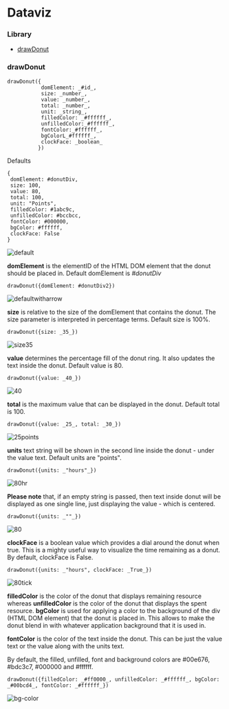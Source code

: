 # Dataviz
### Library

- [drawDonut](https://github.com/Infratab/dataviz/blob/master/README.md#drawdonut)
 

### drawDonut

```
drawDonut({
           domElement: _#id_,
           size: _number_,
           value: _number_,
           total: _number_,
           unit: _string_,
           filledColor: _#ffffff_,
           unfilledColor:_#ffffff_,
           fontColor:_#ffffff_,
           bgColorL_#ffffff_,
           clockFace: _boolean_
          })
```

Defaults
```
{
 domElement: #donutDiv,
 size: 100,
 value: 80,
 total: 100,
 unit: "Points",
 filledColor: #1abc9c,
 unfilledColor: #bccbcc,
 fontColor: #000000,
 bgColor: #ffffff,
 clockFace: False
} 
```

![default](https://cloud.githubusercontent.com/assets/13765124/13439850/4fb32a50-e015-11e5-8550-d161292e69e4.png)


**domElement** is the elementID of the HTML DOM element that the donut should be placed in. Default domElement is _#donutDiv_

```drawDonut({domElement: #donutDiv2})```

![defaultwitharrow](https://cloud.githubusercontent.com/assets/13765124/13426834/20c0e0e6-dfd6-11e5-928c-9615339de912.png)

**size** is relative to the size of the domElement that contains the donut. The size parameter is interpreted in percentage terms. Default size is 100%.

```drawDonut({size: _35_})```

![size35](https://cloud.githubusercontent.com/assets/13765124/13440007/0e17db26-e016-11e5-97e7-35f870d91ef3.png)

**value** determines the percentage fill of the donut ring. It also updates the text inside the donut. Default value is 80.

```drawDonut({value: _40_})```
  
![40](https://cloud.githubusercontent.com/assets/13765124/13440074/4c1a8388-e016-11e5-95ce-94376803e55b.png)

**total** is the maximum value that can be displayed in the donut. Default total is 100.

```drawDonut({value: _25_, total: _30_})```

![25points](https://cloud.githubusercontent.com/assets/13765124/13440105/72926882-e016-11e5-874c-7252b276210b.png)

**units** text string will be shown in the second line inside the donut - under the value text. Default units are "points".

```drawDonut({units: _"hours"_})```

![80hr](https://cloud.githubusercontent.com/assets/13765124/13439923/b7976ba4-e015-11e5-8cfc-4eb798de127a.png)

**Please note** that, if an empty string is passed, then text inside donut will be displayed as one single line, just displaying the value - which is centered.

```drawDonut({units: _""_})```

![80](https://cloud.githubusercontent.com/assets/13765124/13439951/d5f54436-e015-11e5-80b8-7e301362f78b.png)

**clockFace** is a boolean value which provides a dial around the donut when true. This is a mighty useful way to visualize the time remaining as a donut. By default, clockFace is False.

```drawDonut({units: _"hours", clockFace: _True_})```

![80tick](https://cloud.githubusercontent.com/assets/13765124/13427301/15a0ba8a-dfd9-11e5-926c-e7b21ea1b196.png)

**filledColor** is the color of the donut that displays remaining resource whereas **unfilledColor** is the color of the donut that displays the spent resource. **bgColor** is used for applying a color to the background of the div (HTML DOM element) that the donut is placed in. This allows to make the donut blend in with whatever application background that it is used in.

**fontColor** is the color of the text inside the donut. This can be just the value text or the value along with the units text.

By default, the filled, unfilled, font and background colors are #00e676, #bdc3c7, #000000 and #ffffff.

```drawDonut({filledColor: _#ff0000_, unfilledColor: _#ffffff_, bgColor: _#00bcd4_, fontColor: _#ffffff_})```

![bg-color](https://cloud.githubusercontent.com/assets/13765124/13439885/7b48c558-e015-11e5-86c6-9fbf3415f9b7.png)
